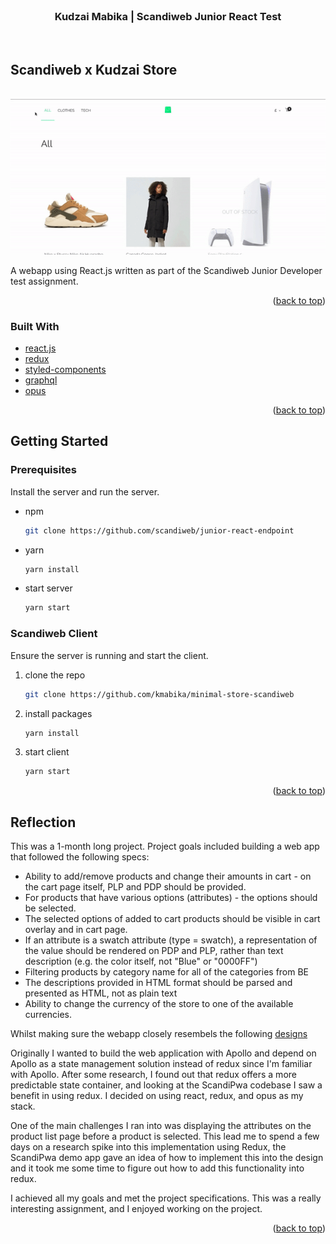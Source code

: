 <div id="top"></div>

<br />
<div align="center">
  <h3 align="center">Kudzai Mabika | Scandiweb Junior React Test</h3>
</div>
<br />

## Scandiweb x Kudzai Store

<br/>

<img src="./public/images/demo.gif">

A webapp using React.js written as part of the Scandiweb Junior Developer test assignment.

<p align="right">(<a href="#top">back to top</a>)</p>

### Built With

- [react.js](https://reactjs.org/)
- [redux](https://redux.js.org/)
- [styled-components](https://styled-components.com/docs)
- [graphql](https://graphql.org/)
- [opus](https://github.com/tilework/opus)

<p align="right">(<a href="#top">back to top</a>)</p>

## Getting Started

### Prerequisites

Install the server and run the server.

- npm
  ```sh
  git clone https://github.com/scandiweb/junior-react-endpoint
  ```
- yarn
  ```sh
  yarn install
  ```
- start server
  ```sh
  yarn start
  ```

### Scandiweb Client

Ensure the server is running and start the client.

1. clone the repo
   ```sh
   git clone https://github.com/kmabika/minimal-store-scandiweb
   ```
2. install packages
   ```sh
   yarn install
   ```
3. start client
   ```sh
   yarn start
   ```

<p align="right">(<a href="#top">back to top</a>)</p>

## Reflection

This was a 1-month long project. Project goals included building a web app that followed the following specs:

- Ability to add/remove products and change their amounts in cart - on the cart page itself, PLP and PDP should be provided.
- For products that have various options (attributes) - the options should be selected.
- The selected options of added to cart products should be visible in cart overlay and in cart page.
- If an attribute is a swatch attribute (type = swatch), a representation of the value should be rendered on PDP and PLP, rather than text description (e.g. the color itself, not "Blue" or "0000FF")
- Filtering products by category name for all of the categories from BE
- The descriptions provided in HTML format should be parsed and presented as HTML, not as plain text
- Ability to change the currency of the store to one of the available currencies.

Whilst making sure the webapp closely resembels the following [designs](<https://www.figma.com/file/38MTfcwlMMF3hI1TB8l5yp/Junior-Frontend-Test-Designs-(Public)-(Copy)?node-id=0%3A1>)

Originally I wanted to build the web application with Apollo and depend on Apollo as a state management solution instead of redux since I'm familiar with Apollo. After some research, I found out that redux offers a more predictable state container, and looking at the ScandiPwa codebase I saw a benefit in using redux. I decided on using react, redux, and opus as my stack.

One of the main challenges I ran into was displaying the attributes on the product list page before a product is selected. This lead me to spend a few days on a research spike into this implementation using Redux, the ScandiPwa demo app gave an idea of how to implement this into the design and it took me some time to figure out how to add this functionality into redux.

I achieved all my goals and met the project specifications. This was a really interesting assignment, and I enjoyed working on the project.

<p align="right">(<a href="#top">back to top</a>)</p>
